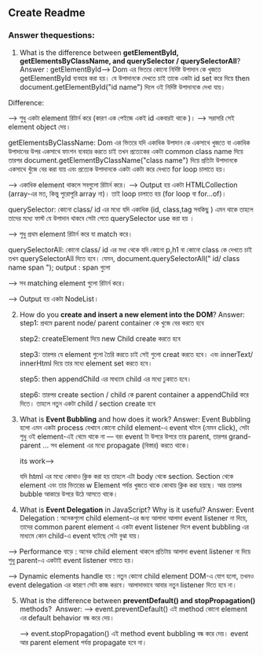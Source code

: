 

## Create Readme

### Answer thequestions:

1. What is the difference between **getElementById, getElementsByClassName, and querySelector / querySelectorAll**?
  Answer :  getElementById--> Dom এর ভিতরে কোনো নির্দিষ্ট উপাদান কে খুজতে getElementById ব্যবহার করা হয়। যে উপাদানকে দেখতে চাই তাকে একটা  id set করে দিয়ে then document.getElementById("id name") দিলে ওই নির্দিষ্ট উপাদানকে দেখা যায়।

  Difference:

   --> শুধু একটা element রিটার্ন করে (কারণ এক পেইজে একই id একবারই থাকে )।
  --> সরাসরি সেই element object দেয়।


  getElementsByClassName:  Dom এর ভিতরে যদি একাধিক উপাদান কে একসাথে খুজতে বা একাধিক উপাদানের উপর একসাথে ফাংশন ব্যবহার করতে চাই তখন প্রত্যেকের একটা common class name দিয়ে তারপর document.getElementByClassName("class name") দিয়ে প্রতিটা উপাদানকে একসাথে খুঁজে বের করা যায়  এবং প্রত্যেক উপাদানকে একটা একটা করে দেখতে for loop চালাতে হয়।

   --> একাধিক element থাকলে সবগুলো রিটার্ন করে।
   --> Output হয় একটা HTMLCollection (array-এর মত, কিন্তু পুরোপুরি array না)।
    তাই loop চালাতে হয় (for loop বা for...of)।


  querySelector: কোনো class/ id এর মধ্যে যদি একাধিক (id, class,tag সবকিছু ) এমন থাকে তাহলে তাদের মধ্যে ফাস্ট যে উপাদান থাকবে সেটা পেতে querySelector use করা হয় ।

   --> শুধু প্রথম element রিটার্ন করে যা match করে।

  querySelectorAll: কোনো class/ id এর মধ্য থেকে যদি কোনো p,h1 বা কোনো class  কে দেখতে চাই তখন querySelectorAll দিতে হবে। যেমন, document.querySelectorAll(" id/ class name span "); output : span গুলো
  
   --> সব matching element গুলো রিটার্ন করে।

   --> Output হয় একটা NodeList।
 

2. How do you **create and insert a new element into the DOM**?
  Answer:
   step1: প্রথমে parent node/ parent container  কে খুজে বের করতে হবে

   step2: createElement দিয়ে new  Child create করতে হবে

   step3:  তারপর যে element গুলো তৈরি করতে চাই সেই গুলো creat করতে হবে। এবং innerText/ innerHtml দিয়ে তার মধ্যে      element set করতে হবে।

   step5: then  appendChild এর মাধ্যমে child এর মধ্যে ঢুকাতে হবে।

   step6: তারপর create section / child কে parent container a appendChild করে দিতে।  তাহলে নতুন একটা child / section create হবে
 
3. What is **Event Bubbling** and how does it work?
   Answer:
   Event Bubbling হলো এমন একটা process যেখানে কোনো child element-এ event ঘটলে (যেমন click), সেটা শুধু ওই element-এই থেমে থাকে না — বরং event টা উপরে উপরে তার parent, তারপর grand-parent ... সব element এর মধ্যে propagate (বিস্তার) করতে থাকে।

   its work-->

   যদি html এর মধ্যে কোথাও ক্লিক করা হয় তাহলে এটা body থেকে section. Section থেকে element এবং তার ভিতরের w
   Element পর্যন্ত খুজতে থাকে কোথায় ক্লিক করা হয়ছে। আর তারপর bubble আকারে উপরে উঠে আসতে থাকে। 


4. What is **Event Delegation** in JavaScript? Why is it useful?
  Answer:
  Event Delegation : অনেকগুলো child element-এর জন্য আলাদা আলাদা event listener না দিয়ে, তাদের common parent element এ একটা event listener দিলে 
   event bubbling এর মাধ্যমে কোন child-এ event ঘটেছে
  সেটা বুঝা যায়।
  
  --> Performance বাড়ে : অনেক child element থাকলে প্রতিটায় আলাদা event listener না দিয়ে শুধু parent-এ একটাই event listener বসাতে হয়।


  --> Dynamic elements handle হয় :  নতুন কোনো child element DOM-এ যোগ হলো, তখনও event delegation এর কারণে সেটা কাজ করবে। আলাদাভাবে আবার নতুন listener দিতে হবে না।


5. What is the difference between **preventDefault() and stopPropagation()** methods?
 ‍ Answer:
     --> event.preventDefault()
     এই method কোনো element এর default behavior বন্ধ করে দেয়।

    --> event.stopPropagation()
    এই method event bubbling বন্ধ করে দেয়।
    event আর parent element পর্যন্ত propagate হবে না।







